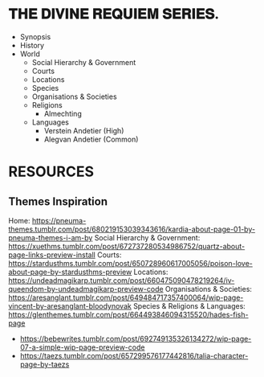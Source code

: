# 𝐓𝐇𝐄 𝐃𝐈𝐕𝐈𝐍𝐄 𝐑𝐄𝐐𝐔𝐈𝐄𝐌 𝐒𝐄𝐑𝐈𝐄𝐒.

*   Synopsis
*   History
*   World
    - Social Hierarchy & Government
    - Courts
    - Locations
    - Species
    - Organisations & Societies
    - Religions
        - Almechting
    - Languages
        - Verstein Andetier (High)
        - Alegvan Andetier (Common)

# RESOURCES
## Themes Inspiration
Home: https://pneuma-themes.tumblr.com/post/680219153039343616/kardia-about-page-01-by-pneuma-themes-i-am-by
Social Hierarchy & Government: https://xuethms.tumblr.com/post/672737280534986752/quartz-about-page-links-preview-install
Courts: https://stardusthms.tumblr.com/post/650728960617005056/poison-love-about-page-by-stardusthms-preview
Locations: https://undeadmagikarp.tumblr.com/post/660475090478219264/iv-queendom-by-undeadmagikarp-preview-code
Organisations & Societies: https://aresanglant.tumblr.com/post/649484717357400064/wip-page-vincent-by-aresanglant-bloodynovak
Species & Religions & Languages: https://glenthemes.tumblr.com/post/664493846094315520/hades-fish-page

- https://bebewrites.tumblr.com/post/692749135326134272/wip-page-07-a-simple-wip-page-preview-code
- https://taezs.tumblr.com/post/657299576177442816/talia-character-page-by-taezs